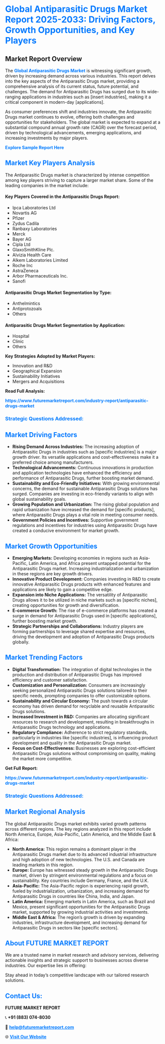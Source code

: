 <h1 style="color: #007BFF;">Global Antiparasitic Drugs Market Report 2025-2033: Driving Factors, Growth Opportunities, and Key Players</h1>

<section id="overview">
<h2>Market Report Overview</h2>
<p>The <a href="https://www.futuremarketreport.com/industry-report/antiparasitic-drugs-market" style="color: #007BFF; text-decoration: none;"><strong>Global Antiparasitic Drugs Market</strong></a> is witnessing significant growth, driven by increasing demand across various industries. This report delves into the key aspects of the Antiparasitic Drugs market, providing a comprehensive analysis of its current status, future potential, and challenges. The demand for Antiparasitic Drugs has surged due to its wide-ranging applications in industries such as [insert industries], making it a critical component in modern-day [applications].</p>
<p>As consumer preferences shift and industries innovate, the Antiparasitic Drugs market continues to evolve, offering both challenges and opportunities for stakeholders. The global market is expected to expand at a substantial compound annual growth rate (CAGR) over the forecast period, driven by technological advancements, emerging applications, and increasing investments by major players.</p>
</section>

<section id="overview">
<p><a href="https://www.futuremarketreport.com/request-sample/reportId=79277" style="color: #007BFF; text-decoration: none;"><strong>Explore Sample Report Here</strong></a></p>
</section>

<section id="key-players">
<h2 style="color: #007BFF;">Market Key Players Analysis</h2>
<p>The Antiparasitic Drugs market is characterized by intense competition among key players striving to capture a larger market share. Some of the leading companies in the market include:</p>
<h4>Key Players Covered in the Antiparasitic Drugs Report:</h4>
<ul><li>Ipca Laboratories Ltd</li><li>Novartis AG</li><li>Pfizer</li><li>Zydus Cadila</li><li>Ranbaxy Laboratories</li><li>Merck</li><li>Bayer AG</li><li>Cipla Ltd</li><li>GlaxoSmithKline Plc.</li><li>Alvizia Health Care</li><li>Alkem Laboratories Limited</li><li>Roche Inc</li><li>AstraZeneca</li><li>Arbor Pharmaceuticals Inc.</li><li>Sanofi</li></ul>
<h4>Antiparasitic Drugs Market Segmentation by Type:</h4>
<ul><li>Anthelmintics</li><li>Antiprotozoals</li><li>Others</li></ul>

<h4>Antiparasitic Drugs Market Segmentation by Application:</h4>
<ul><li>Hospital</li><li>Clinic</li><li>Others</li></ul>
<p><strong>Key Strategies Adopted by Market Players:</strong></p>
<ul>
<li>Innovation and R&D</li>
<li>Geographical Expansion</li>
<li>Sustainability Initiatives</li>
<li>Mergers and Acquisitions</li>
</ul>
</section>

<section>
<p><strong>Read Full Analysis: </strong></p><a href="https://www.futuremarketreport.com/industry-report/antiparasitic-drugs-market" style="color: #007BFF; text-decoration: none;"><strong>https://www.futuremarketreport.com/industry-report/antiparasitic-drugs-market</strong></a>
<h3 style="color: #007BFF;">Strategic Questions Addressed:</h3>
</section>

<section id="driving-factors">
<h2 style="color: #007BFF;">Market Driving Factors</h2>
<ul>
<li><strong>Rising Demand Across Industries:</strong> The increasing adoption of Antiparasitic Drugs in industries such as [specific industries] is a major growth driver. Its versatile applications and cost-effectiveness make it a preferred choice among manufacturers.</li>
<li><strong>Technological Advancements:</strong> Continuous innovations in production and application technologies have enhanced the efficiency and performance of Antiparasitic Drugs, further boosting market demand.</li>
<li><strong>Sustainability and Eco-Friendly Initiatives:</strong> With growing environmental concerns, the demand for sustainable Antiparasitic Drugs solutions has surged. Companies are investing in eco-friendly variants to align with global sustainability goals.</li>
<li><strong>Growing Population and Urbanization:</strong> The rising global population and rapid urbanization have increased the demand for [specific products], where Antiparasitic Drugs plays a vital role in meeting consumer needs.</li>
<li><strong>Government Policies and Incentives:</strong> Supportive government regulations and incentives for industries using Antiparasitic Drugs have created a conducive environment for market growth.</li>
</ul>
</section>

<section id="growth-opportunities">
<h2 style="color: #007BFF;">Market Growth Opportunities</h2>
<ul>
<li><strong>Emerging Markets:</strong> Developing economies in regions such as Asia-Pacific, Latin America, and Africa present untapped potential for the Antiparasitic Drugs market. Increasing industrialization and urbanization in these regions are key growth drivers.</li>
<li><strong>Innovative Product Development:</strong> Companies investing in R&D to create innovative Antiparasitic Drugs products with enhanced features and applications are likely to gain a competitive edge.</li>
<li><strong>Expansion into Niche Applications:</strong> The versatility of Antiparasitic Drugs allows it to be utilized in niche markets such as [specific niches], creating opportunities for growth and diversification.</li>
<li><strong>E-commerce Growth:</strong> The rise of e-commerce platforms has created a surge in demand for Antiparasitic Drugs used in [specific applications], further boosting market growth.</li>
<li><strong>Strategic Partnerships and Collaborations:</strong> Industry players are forming partnerships to leverage shared expertise and resources, driving the development and adoption of Antiparasitic Drugs products globally.</li>
</ul>
</section>

<section id="trending-factors">
<h2 style="color: #007BFF;">Market Trending Factors</h2>
<ul>
<li><strong>Digital Transformation:</strong> The integration of digital technologies in the production and distribution of Antiparasitic Drugs has improved efficiency and customer satisfaction.</li>
<li><strong>Customization and Personalization:</strong> Consumers are increasingly seeking personalized Antiparasitic Drugs solutions tailored to their specific needs, prompting companies to offer customizable options.</li>
<li><strong>Sustainability and Circular Economy:</strong> The push towards a circular economy has driven demand for recyclable and reusable Antiparasitic Drugs solutions.</li>
<li><strong>Increased Investment in R&D:</strong> Companies are allocating significant resources to research and development, resulting in breakthroughs in Antiparasitic Drugs technology and applications.</li>
<li><strong>Regulatory Compliance:</strong> Adherence to strict regulatory standards, particularly in industries like [specific industries], is influencing product development and quality in the Antiparasitic Drugs market.</li>
<li><strong>Focus on Cost-Effectiveness:</strong> Businesses are exploring cost-efficient Antiparasitic Drugs solutions without compromising on quality, making the market more competitive.</li>
</ul>
</section>

<section>
<p><strong>Get Full Report: </strong></p><a href="https://www.futuremarketreport.com/industry-report/antiparasitic-drugs-market" style="color: #007BFF; text-decoration: none;"><strong>https://www.futuremarketreport.com/industry-report/antiparasitic-drugs-market</strong></a>
<h3 style="color: #007BFF;">Strategic Questions Addressed:</h3>
</section>


<section id="regional-analysis">
<h2 style="color: #007BFF;">Market Regional Analysis</h2>
<p>The global Antiparasitic Drugs market exhibits varied growth patterns across different regions. The key regions analyzed in this report include North America, Europe, Asia-Pacific, Latin America, and the Middle East & Africa:</p>
<ul>
<li><strong>North America:</strong> This region remains a dominant player in the Antiparasitic Drugs market due to its advanced industrial infrastructure and high adoption of new technologies. The U.S. and Canada are leading markets in this region.</li>
<li><strong>Europe:</strong> Europe has witnessed steady growth in the Antiparasitic Drugs market, driven by stringent environmental regulations and a focus on sustainability. Key countries include Germany, France, and the U.K.</li>
<li><strong>Asia-Pacific:</strong> The Asia-Pacific region is experiencing rapid growth, fueled by industrialization, urbanization, and increasing demand for Antiparasitic Drugs in countries like China, India, and Japan.</li>
<li><strong>Latin America:</strong> Emerging markets in Latin America, such as Brazil and Mexico, present significant opportunities for the Antiparasitic Drugs market, supported by growing industrial activities and investments.</li>
<li><strong>Middle East & Africa:</strong> The region’s growth is driven by expanding industries, infrastructure development, and increasing demand for Antiparasitic Drugs in sectors like [specific sectors].</li>
</ul>
</section>

<footer>
<h2 style="color: #007BFF;">About FUTURE MARKET REPORT</h2>
<p>We are a trusted name in market research and advisory services, delivering actionable insights and strategic support to businesses across diverse industries. Our expertise lies in offering:</p>

<p>Stay ahead in today’s competitive landscape with our tailored research solutions.</p>

<h2 style="color: #007BFF;">Contact Us:</h2>
<p><strong>FUTURE MARKET REPORT</strong></p>
<p>📞 <strong>+91 (883) 074-8030</strong></p>
<p>📧 <strong><a href="mailto:help@futuremarketreport.com" style="color: #007BFF;">help@futuremarketreport.com</a></strong></p>
<p>🌐 <strong><a href="https://www.futuremarketreport.com/" style="color: #007BFF;">Visit Our Website</a></strong></p>
</footer>